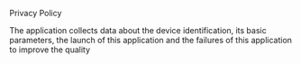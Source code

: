 Privacy Policy

The application collects data about the device identification, 
its basic parameters, the launch of this application 
and the failures of this application to improve the quality
